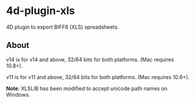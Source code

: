 4d-plugin-xls
=============

4D plugin to export BIFF8 (XLS) spreadsheets.

About
-----
v14 is for v14 and above, 32/64 bits for both platforms. (Mac requires 10.8+).

v11 is for v11 and above, 32/64 bits for both platforms. (Mac requires 10.6+).

**Note**: XLSLIB has been modified to accept unicode path names on Windows.
